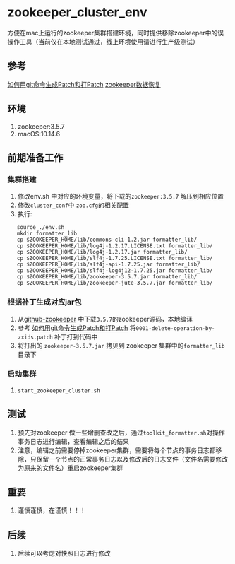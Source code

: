 # zookeeper_cluster_env
方便在mac上运行的zookeeper集群搭建环境，同时提供移除zookeeper中的误操作工具（当前仅在本地测试通过，线上环境使用请进行生产级测试）

## 参考
[如何用git命令生成Patch和打Patch](https://www.cnblogs.com/ArsenalfanInECNU/p/8931377.html)
[zookeeper数据恢复](https://blog.csdn.net/IAmListening/article/details/95197707)

## 环境
1. zookeeper:3.5.7
2. macOS:10.14.6

## 前期准备工作

### 集群搭建
1. 修改env.sh 中对应的环境变量，将下载的`zookeeper:3.5.7` 解压到相应位置
2. 修改`cluster_conf`中 `zoo.cfg`的相关配置
3. 执行: 
 ```shell
    source ./env.sh
    mkdir formatter_lib
    cp $ZOOKEEPER_HOME/lib/commons-cli-1.2.jar formatter_lib/
    cp $ZOOKEEPER_HOME/lib/log4j-1.2.17.LICENSE.txt formatter_lib/
    cp $ZOOKEEPER_HOME/lib/log4j-1.2.17.jar formatter_lib/
    cp $ZOOKEEPER_HOME/lib/slf4j-1.7.25.LICENSE.txt formatter_lib/
    cp $ZOOKEEPER_HOME/lib/slf4j-api-1.7.25.jar formatter_lib/
    cp $ZOOKEEPER_HOME/lib/slf4j-log4j12-1.7.25.jar formatter_lib/
    cp $ZOOKEEPER_HOME/lib/zookeeper-3.5.7.jar formatter_lib/
    cp $ZOOKEEPER_HOME/lib/zookeeper-jute-3.5.7.jar formatter_lib/
 ```

### 根据补丁生成对应jar包
1. 从[github-zookeeper](https://github.com/apache/zookeeper) 中下载`3.5.7`的zookeeper源码，本地编译
2. 参考 [如何用git命令生成Patch和打Patch](https://www.cnblogs.com/ArsenalfanInECNU/p/8931377.html) 将`0001-delete-operation-by-zxids.patch` 补丁打到代码中
3. 将打出的 `zookeeper-3.5.7.jar` 拷贝到 zookeeper 集群中的`formatter_lib`目录下

### 启动集群
1. `start_zookeeper_cluster.sh`

## 测试
1. 预先对zookeeper 做一些增删查改之后，通过`toolkit_formatter.sh`对操作事务日志进行编辑，查看编辑之后的结果
2. 注意，编辑之前需要停掉zookeeper集群，需要将每个节点的事务日志都移除，只保留一个节点的正常事务日志以及修改后的日志文件（文件名需要修改为原来的文件名）重启zookeeper集群

## 重要
1. 谨慎谨慎，在谨慎！！！

## 后续
1. 后续可以考虑对快照日志进行修改